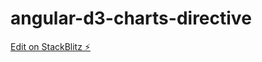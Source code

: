 # angular-d3-charts-directive

[Edit on StackBlitz ⚡️](https://stackblitz.com/edit/angular-d3-charts-directive)
